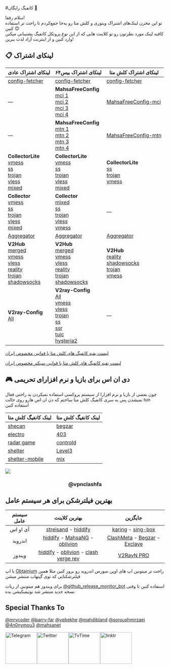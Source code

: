 #کانفیگ رایگان 🎉

سلام رفقا!  
تو این مخزن لینک‌های اشتراک ویتوری و کلش متا رو یه‌جا جمع‌کردم تا راحت تر استفاده کنین 😊  
کافیه لینک مورد نظرتون رو تو کلاینت هایی که از این نوع پروتکل کانفیگ پشتیبانی میکنن وارد کنین و از اینترنت آزاد لذت ببرین!


## 📋 لینکای اشتراک

| لینکای اشتراک عادی | لینکای اشتراک بیس‌۶۴ | لینکای اشتراک کلش متا |
|-------------|----------------|-------------|
| [config-fetcher](https://raw.githubusercontent.com/10ium/multi-proxy-config-fetcher/refs/heads/main/configs/proxy_configs.txt) | [config-fetcher](https://raw.githubusercontent.com/10ium/base64-encoder/main/encoded/10ium_proxy_configs.txt) | [config-fetcher](https://raw.githubusercontent.com/10ium/MihomoSaz/main/Sublist/10ium/multi-proxy-config-fetcher.yaml) |
| — | **MahsaFreeConfig**<br>[mci 1](https://raw.githubusercontent.com/mahsanet/MahsaFreeConfig/refs/heads/main/mci/sub_1.txt)<br>[mci 2](https://raw.githubusercontent.com/mahsanet/MahsaFreeConfig/refs/heads/main/mci/sub_2.txt)<br>[mci 3](https://raw.githubusercontent.com/mahsanet/MahsaFreeConfig/refs/heads/main/mci/sub_3.txt)<br>[mci 4](https://raw.githubusercontent.com/mahsanet/MahsaFreeConfig/refs/heads/main/mci/sub_4.txt) | [MahsaFreeConfig-mci](https://raw.githubusercontent.com/coldwater-10/Vpnclashfa/refs/heads/main/free-mihomo-sub/MahsaFreeConfig-mci.yaml) |
| — | **MahsaFreeConfig**<br>[mtn 1](https://raw.githubusercontent.com/mahsanet/MahsaFreeConfig/refs/heads/main/mtn/sub_1.txt)<br>[mtn 2](https://raw.githubusercontent.com/mahsanet/MahsaFreeConfig/refs/heads/main/mtn/sub_2.txt)<br>[mtn 3](https://raw.githubusercontent.com/mahsanet/MahsaFreeConfig/refs/heads/main/mtn/sub_3.txt)<br>[mtn 4](https://raw.githubusercontent.com/mahsanet/MahsaFreeConfig/refs/heads/main/mtn/sub_4.txt) | [MahsaFreeConfig-mtn](https://raw.githubusercontent.com/coldwater-10/Vpnclashfa/refs/heads/main/free-mihomo-sub/MahsaFreeConfig-mtn.yaml) |
| **CollectorLite**<br>[vmess](https://raw.githubusercontent.com/10ium/V2rayCollectorLite/main/vmess_iran.txt)<br>[ss](https://raw.githubusercontent.com/10ium/V2rayCollectorLite/main/ss_iran.txt)<br>[trojan](https://raw.githubusercontent.com/10ium/V2rayCollectorLite/main/trojan_iran.txt)<br>[vless](https://raw.githubusercontent.com/10ium/V2rayCollectorLite/main/vless_iran.txt)<br>[mixed](https://raw.githubusercontent.com/10ium/V2rayCollectorLite/main/mixed_iran.txt) | **CollectorLite**<br>[vmess](https://raw.githubusercontent.com/10ium/base64-encoder/main/encoded/10ium_vmess_iran.txt)<br>[ss](https://raw.githubusercontent.com/10ium/base64-encoder/main/encoded/10ium_ss_iran.txt)<br>[trojan](https://raw.githubusercontent.com/10ium/base64-encoder/main/encoded/10ium_trojan_iran.txt)<br>[vless](https://raw.githubusercontent.com/10ium/base64-encoder/main/encoded/10ium_vless_iran.txt)<br>[mixed](https://raw.githubusercontent.com/10ium/base64-encoder/main/encoded/10ium_mixed_iran.txt) | **CollectorLite**<br>[ss](https://raw.githubusercontent.com/10ium/MihomoSaz/main/Sublist/10ium/ss_iran.yaml)<br>[trojan](https://raw.githubusercontent.com/10ium/MihomoSaz/main/Sublist/10ium/trojan_iran.yaml)<br>[vmess](https://raw.githubusercontent.com/10ium/MihomoSaz/main/Sublist/10ium/vmess_iran.yaml) |
| **Collector**<br>[vmess](https://raw.githubusercontent.com/10ium/V2rayCollector/main/vmess_iran.txt)<br>[ss](https://raw.githubusercontent.com/10ium/V2rayCollector/main/ss_iran.txt)<br>[trojan](https://raw.githubusercontent.com/10ium/V2rayCollector/main/trojan_iran.txt)<br>[vless](https://raw.githubusercontent.com/10ium/V2rayCollector/main/vless_iran.txt)<br>[mixed](https://raw.githubusercontent.com/10ium/V2rayCollector/main/mixed_iran.txt) | **Collector**<br>[mixed](https://raw.githubusercontent.com/10ium/base64-encoder/main/encoded/10ium-V2rayCollector-mixed.txt)<br>[ss](https://raw.githubusercontent.com/10ium/base64-encoder/main/encoded/10ium-V2rayCollector-ss.txt)<br>[trojan](https://raw.githubusercontent.com/10ium/base64-encoder/main/encoded/10ium-V2rayCollector-trojan.txt)<br>[vless](https://raw.githubusercontent.com/10ium/base64-encoder/main/encoded/10ium-V2rayCollector-vless.txt)<br>[vmess](https://raw.githubusercontent.com/10ium/base64-encoder/main/encoded/10ium-V2rayCollector-vmess.txt) | — |
| [Aggregator](https://raw.githubusercontent.com/10ium/V2RayAggregator/refs/heads/master/Eternity.txt) | [Aggregator](https://raw.githubusercontent.com/10ium/V2RayAggregator/refs/heads/master/Eternity) | [Aggregator](https://raw.githubusercontent.com/10ium/V2RayAggregator/refs/heads/master/Eternity.yml) |
| **V2Hub**<br>[merged](https://raw.githubusercontent.com/10ium/V2Hub3/main/merged)<br>[vmess](https://raw.githubusercontent.com/10ium/V2Hub3/main/Split/Normal/vmess)<br>[vless](https://raw.githubusercontent.com/10ium/V2Hub3/main/Split/Normal/vless)<br>[reality](https://raw.githubusercontent.com/10ium/V2Hub3/main/Split/Normal/reality)<br>[trojan](https://raw.githubusercontent.com/10ium/V2Hub3/main/Split/Normal/trojan)<br>[shadowsocks](https://raw.githubusercontent.com/10ium/V2Hub3/main/Split/Normal/shadowsocks) | **V2Hub**<br>[merged](https://raw.githubusercontent.com/10ium/V2Hub3/main/merged_base64)<br>[vmess](https://raw.githubusercontent.com/10ium/V2Hub3/main/Split/Base64/vmess)<br>[vless](https://raw.githubusercontent.com/10ium/V2Hub3/main/Split/Base64/vless)<br>[reality](https://raw.githubusercontent.com/10ium/V2Hub3/main/Split/Base64/reality)<br>[trojan](https://raw.githubusercontent.com/10ium/V2Hub3/main/Split/Base64/trojan)<br>[shadowsocks](https://raw.githubusercontent.com/10ium/V2Hub3/main/Split/Base64/shadowsocks) | **V2Hub**<br>[reality](https://raw.githubusercontent.com/10ium/MihomoSaz/main/Sublist/10ium/V2Hub3_reality.yaml)<br>[shadowsocks](https://raw.githubusercontent.com/10ium/MihomoSaz/main/Sublist/10ium/V2Hub3_shadowsocks.yaml)<br>[trojan](https://raw.githubusercontent.com/10ium/MihomoSaz/main/Sublist/10ium/V2Hub3_trojan.yaml)<br>[vmess](https://raw.githubusercontent.com/10ium/MihomoSaz/main/Sublist/10ium/V2Hub3_vmess.yaml) |
| **V2ray-Config**<br>[All](https://raw.githubusercontent.com/10ium/V2ray-Config/main/All_Configs_Sub.txt) | **V2ray-Config**<br>[All](https://raw.githubusercontent.com/10ium/V2ray-Config/main/All_Configs_base64_Sub.txt)<br>[vmess](https://raw.githubusercontent.com/10ium/V2ray-Config/main/Splitted-By-Protocol/vmess.txt)<br>[vless](https://raw.githubusercontent.com/10ium/V2ray-Config/main/Splitted-By-Protocol/vless.txt)<br>[trojan](https://raw.githubusercontent.com/10ium/V2ray-Config/main/Splitted-By-Protocol/trojan.txt)<br>[ss](https://raw.githubusercontent.com/10ium/V2ray-Config/main/Splitted-By-Protocol/ss.txt)<br>[ssr](https://raw.githubusercontent.com/10ium/V2ray-Config/main/Splitted-By-Protocol/ssr.txt)<br>[tuic](https://raw.githubusercontent.com/10ium/V2ray-Config/main/Splitted-By-Protocol/tuic.txt)<br>[hysteria2](https://raw.githubusercontent.com/10ium/V2ray-Config/main/Splitted-By-Protocol/hysteria2.txt) | — |

[لیست بقیه کانفیگ های کلش متا با قوانین مخصوص ایران](https://github.com/10ium/MihomoSaz)

[لیست بقیه کانفیگ های کلش متا با قوانین سبکتر مخصوص ایران](https://github.com/10ium/MihomoSazLite)
 
## 🎮 دی ان اس برای بازیا و نرم افزارای تحریمی
چون بعضی از بازیا و نرم افزارا از سیستم پروکسی استفاده نمیکردن به راحتی فعال نمیشدن پس یه سری کانفیگ کلش متا ساختم که دن ان اس هارو روی حالت tun استفاده کنین

| لینک کانفیگ کلش متا                                                                                                             | لینک کانفیگ کلش متا                                                                                                            |
|----------------------------------------------------------------------------------------------------------------------------|----------------------------------------------------------------------------------------------------------------------------|
| [shecan](https://raw.githubusercontent.com/coldwater-10/Vpnclashfa/refs/heads/main/dnsforgame/shecan.yml)               | [begzar](https://raw.githubusercontent.com/coldwater-10/Vpnclashfa/refs/heads/main/dnsforgame/begzar.yml)               |
| [electro](https://raw.githubusercontent.com/coldwater-10/Vpnclashfa/refs/heads/main/dnsforgame/electro.yml)             | [403](https://raw.githubusercontent.com/coldwater-10/Vpnclashfa/refs/heads/main/dnsforgame/403.yml)                     |
| [radar game](https://raw.githubusercontent.com/coldwater-10/Vpnclashfa/refs/heads/main/dnsforgame/radar.yml)                  | [controld](https://raw.githubusercontent.com/coldwater-10/Vpnclashfa/refs/heads/main/dnsforgame/controld.yml)           |
| [shelter](https://raw.githubusercontent.com/coldwater-10/Vpnclashfa/refs/heads/main/dnsforgame/shelter.yml)             | [Level3](https://raw.githubusercontent.com/coldwater-10/Vpnclashfa/refs/heads/main/dnsforgame/Level3.yml)               |
| [shelter-mobile](https://raw.githubusercontent.com/coldwater-10/Vpnclashfa/refs/heads/main/dnsforgame/shelter-mobile.yml) | [mix](https://raw.githubusercontent.com/coldwater-10/Vpnclashfa/refs/heads/main/dnsforgame/all.yml)                     |




<img src="https://user-images.githubusercontent.com/73097560/115834477-dbab4500-a447-11eb-908a-139a6edaec5c.gif"><h3 align="center">@vpnclashfa</h3>


## بهترین فیلترشکن برای هر سیستم عامل

|    سیستم عامل   |              بهترین کلاینت               | جایگزین |
|:-------:|:--------------------------------------:|:------------:|
|   آی او اس   |        [streisand](https://apps.apple.com/ca/app/streisand/id6450534064) - [hiddify](https://apps.apple.com/us/app/hiddify-proxy-vpn/id6596777532?platform=iphone)       |  [karing](https://apps.apple.com/us/app/karing/id6472431552?platform=iphone) - [sing-box](https://apps.apple.com/us/app/sing-box/id6451272673?platform=iphone) |
| اندروید |[hiddify](https://github.com/hiddify/hiddify-next/releases) - [MahsaNG](https://github.com/GFW-knocker/MahsaNG/releases) - [oblivion](https://github.com/bepass-org/oblivion/releases) |    [ClashMeta](https://github.com/MetaCubeX/ClashMetaForAndroid/releases) - [Begzar](https://github.com/Begzar/BegzarApp/releases) - [Exclave](https://github.com/dyhkwong/Exclave/releases)   |
| ویندوز |   [hiddify](https://github.com/hiddify/hiddify-next/releases) - [oblivion](https://github.com/bepass-org/oblivion-desktop) - [clash verge rev](https://github.com/clash-verge-rev/clash-verge-rev/releases) |    [V2RayN PRO](https://github.com/lowercase78/V2RayN-PRO/releases)    |

با اپ [Obtainium](https://github.com/ImranR98/Obtainium/releases) راحت تر میتونین اپ های اوپن سورس اندروید رو بروز کنین مثلا همین فیلترشکنایی که توی گیتهاب منتشر میشن

برای ویندوز هم میتونین از ربات [@github_release_monitor_bot](https://t.me/github_release_monitor_bot) استفاده کنین تا وقتی نسخه جدید منتشر شد نوتیفیکیشن بده

## Special Thanks To
[@mrvcoder](https://github.com/mrvcoder)
[@barry-far](https://github.com/barry-far)
[@yebekhe](https://github.com/yebekhe)
[@mahdibland](https://github.com/mahdibland)
[@soroushmirzaei](https://github.com/soroushmirzaei)
[@4n0nymou3](https://github.com/4n0nymou3)
[@mahsanet](https://github.com/mahsanet)



<div style="display: flex; justify-content: space-between; align-items: center; width: 300px;">
    <a href="https://t.me/vpnclashfa"><img src="https://cdn.dribbble.com/users/4507400/screenshots/15420681/media/c00f77bc443cbc4ac96d138f9ac854c5.gif" alt="Telegram" width="100" height="100"></a>
    <a href="https://twitter.com/coldwater_10"><img src="https://cdn.dribbble.com/users/2652449/screenshots/14764078/media/2b620382444946ce84aac0a132c40063.gif" alt="Twitter" width="100" height="100"></a>
    <a href="https://www.tvtime.com/en/user/43351079/profile"><img src="https://media2.giphy.com/media/v1.Y2lkPTc5MGI3NjExOTFhMDk5NzJlYzdmZTJjMDM2Y2MzMjBkOTVkODAxM2FjMTdjZGMwNSZlcD12MV9pbnRlcm5hbF9naWZzX2dpZklkJmN0PWc/lj1ghwUoflkw2F3o0T/giphy.gif" alt="TvTime" width="100" height="100"></a>
    <a href="https://linktr.ee/coldwater_10"><img src="https://i.giphy.com/media/v1.Y2lkPTc5MGI3NjExdGZrdHVxaGkycXV5M2g2emdvdHkwOWVvOHI5YWR3cTVtODJtbGQwcCZlcD12MV9pbnRlcm5hbF9naWZfYnlfaWQmY3Q9cw/U3ig2IVcuNn6VgU3oO/giphy.gif" alt="linktr" width="100" height="100"></a>
</div>
